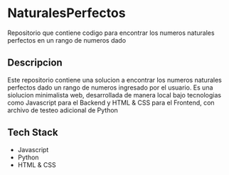# NaturalesPerfectos
Repositorio que contiene codigo para encontrar los numeros naturales perfectos en un rango de numeros dado

## Descripcion
Este repositorio contiene una solucion a encontrar los numeros naturales perfectos dado un rango de numeros ingresado por el usuario.
Es una siolucion minimalista web, desarrollada de manera local bajo tecnologias como Javascript para el Backend y HTML & CSS para el Frontend,
con archivo de testeo adicional de Python

## Tech Stack
- Javascript
- Python
- HTML & CSS

